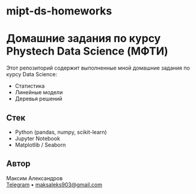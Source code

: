# mipt-ds-homeworks
# Домашние задания по курсу Phystech Data Science (МФТИ)

Этот репозиторий содержит выполненные мной домашние задания по курсу Data Science:
- Статистика
- Линейные модели
- Деревья решений

## Стек
- Python (pandas, numpy, scikit-learn)
- Jupyter Notebook
- Matplotlib / Seaborn

## Автор
Максим Александров  
[Telegram](https://t.me/somanytypesofmusiccollector) • maksaleks903@gmail.com
